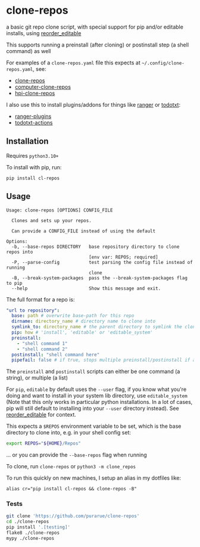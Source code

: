 # clone-repos

a basic git repo clone script, with special support for pip and/or editable installs, using [reorder_editable](https://github.com/purarue/reorder_editable)

This supports running a preinstall (after cloning) or postinstall step (a shell command) as well

For examples of a `clone-repos.yaml` file this expects at `~/.config/clone-repos.yaml`, see:

- [clone-repos](https://purarue.xyz/d/clone-repos.yaml?redirect)
- [computer-clone-repos](https://purarue.xyz/d/computer-clone-repos.yaml?redirect)
- [hpi-clone-repos](https://purarue.xyz/d/hpi-clone-repos.yaml?redirect)

I also use this to install plugins/addons for things like [ranger](https://ranger.github.io/) or [todotxt](https://github.com/todotxt/todo.txt-cli):

- [ranger-plugins](https://purarue.xyz/d/ranger-plugins.yaml?redirect)
- [todotxt-actions](https://purarue.xyz/d/todotxt-actions.yaml?redirect)

## Installation

Requires `python3.10+`

To install with pip, run:

    pip install cl-repos

## Usage

```
Usage: clone-repos [OPTIONS] CONFIG_FILE

  Clones and sets up your repos.

  Can provide a CONFIG_FILE instead of using the default

Options:
  -b, --base-repos DIRECTORY   base repository directory to clone repos into
                               [env var: REPOS; required]
  -P, --parse-config           test parsing the config file instead of running
                               clone
  -B, --break-system-packages  pass the --break-system-packages flag to pip
  --help                       Show this message and exit.
```

The full format for a repo is:

```yaml
"url to repository":
  base: path # overwrite base-path for this repo
  dirname: directory_name # directory name to clone into
  symlink_to: directory_name # the parent directory to symlink the cloned repo to
  pip: how # 'install', 'editable' or 'editable_system'
  preinstall:
    - "shell command 1"
    - "shell command 2"
  postinstall: "shell command here"
  pipefail: false # if true, stops multiple preinstall/postinstall if any command fails
```

The `preinstall` and `postinstall` scripts can either be one command (a string), or multiple (a list)

For `pip`, `editable` by default uses the `--user` flag, if you know what you're doing and want to install in your system lib directory, use `editable_system` (Note that this only works in particular python installations. In a lot of cases, pip will still default to installing into your `--user` directory instead). See [reorder_editable](https://github.com/purarue/reorder_editable) for context.

This expects a `$REPOS` environment variable to be set, which is the base directory to clone into, e.g. in your shell config set:

```bash
export REPOS="${HOME}/Repos"
```

... or you can provide the `--base-repos` flag when running

To clone, run `clone-repos` or `python3 -m clone_repos`

To run this quickly on new machines, I setup an alias in my dotfiles like:

`alias cr="pip install cl-repos && clone-repos -B"`

### Tests

```bash
git clone 'https://github.com/purarue/clone-repos'
cd ./clone-repos
pip install '.[testing]'
flake8 ./clone-repos
mypy ./clone-repos
```
